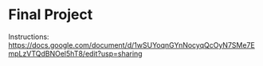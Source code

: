 # Final Project

Instructions: https://docs.google.com/document/d/1wSUYoqnGYnNocyqQcOyN7SMe7EmpLzVTQdBNOel5hT8/edit?usp=sharing
